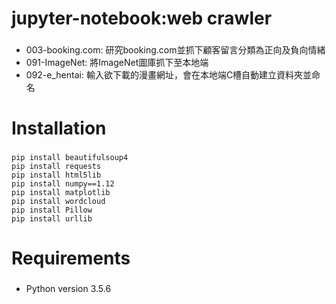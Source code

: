 # jupyter-notebook:web crawler
###

* 003-booking.com: 研究booking.com並抓下顧客留言分類為正向及負向情緒
* 091-ImageNet: 將ImageNet圖庫抓下至本地端
* 092-e_hentai: 輸入欲下載的漫畫網址，會在本地端C槽自動建立資料夾並命名


# Installation
###
```
pip install beautifulsoup4
pip install requests
pip install html5lib
pip install numpy==1.12
pip install matplotlib
pip install wordcloud
pip install Pillow
pip install urllib
```

# Requirements
###
* Python version 3.5.6




